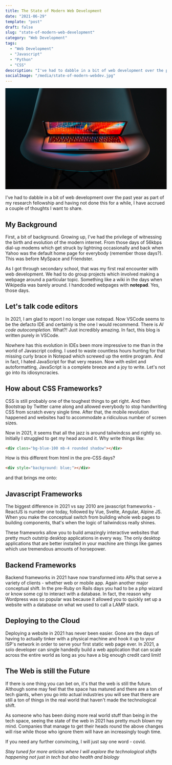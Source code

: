 ```yaml
---
title: The State of Modern Web Development
date: "2021-06-29"
template: "post"
draft: false
slug: "state-of-modern-web-development"
category: "Web Development"
tags:
  - "Web Development"
  - "Javascript"
  - "Python"
  - "CSS"
description: "I've had to dabble in a bit of web development over the past year as part of my research fellowship and having not done this for a while, I have accrued a couple of thoughts I want to share..."
socialImage: "/media/state-of-modern-webdev.jpg"
---
```


![State of Moden Web Development Header Image](/media/state-of-modern-webdev.jpg)

I've had to dabble in a bit of web development over the past year as part of my research fellowship and having not done this for a while, I have accrued a couple of thoughts I want to share.

## My Background

First, a bit of background. Growing up, I've had the privilege of witnessing the birth and evolution of the modern internet. From those days of 56kbps dial-up modems which get struck by lightning occasionally and back when Yahoo was the default home page for everybody (remember those days?). This was before MySpace and Friendster.

As I got through secondary school, that was my first real encounter with web development. We had to do group projects which involved making a webpage around a particular topic. Something like a wiki in the days when Wikipedia was barely around. I handcoded webpages with **notepad**. Yes, those days.

## Let's talk code editors

In 2021, I am glad to report I no longer use notepad. Now VSCode seems to be the defacto IDE and certainly is the one I would recommend. There is _AI code autocompletion_. What?! Just incredibly amazing. In fact, this blog is written purely in VSCode.

Nowhere has this evolution in IDEs been more impressive to me than in the world of Javascript coding. I used to waste countless hours hunting for that missing curly brace in Notepad which screwed up the entire program. And in fact, I hated JavaScript for that very reason. Now with eslint and autoformatting, JavaScript is a complete breeze and a joy to write. Let's not go into its idiosyncracies.

## How about CSS Frameworks?

CSS is still probably one of the toughest things to get right. And then Bootstrap by Twitter came along and allowed everybody to stop handwriting CSS from scratch every single time. After that, the mobile revolution happened and websites had to accommodate a ridiculous number of screen sizes.

Now in 2021, it seems that all the jazz is around tailwindcss and rightly so. Initially I struggled to get my head around it. Why write things like:

```html
<div class="bg-blue-100 mb-4 rounded shadow"></div>
```

How is this different from html in the pre-CSS days?

```html
<div style="background: blue;"></div>
```

and that brings me onto:

## Javascript Frameworks

The biggest difference in 2021 vs say 2010 are javascript frameworks - ReactJS is number one today, followed by Vue, Svelte, Angular, Alpine JS. When you make the conceptual switch from building whole web pages to building components, that's when the logic of tailwindcss really shines.

These frameworks allow you to build amazingly interactive websites that pretty much outstrip desktop applications in every way. The only desktop applications that are better installed in your machine are things like games which use tremendous amounts of horsepower.

## Backend Frameworks

Backend frameworks in 2021 have now transformed into APIs that serve a variety of clients - whether web or mobile app. Again another major conceptual shift. In the pre-Ruby on Rails days you had to be a php wizard or know some cgi to interact with a database. In fact, the reason why Wordpress was so popular was because it allowed you to quickly set up a website with a database on what we used to call a LAMP stack.

## Deploying to the Cloud

Deploying a website in 2021 has never been easier. Gone are the days of having to actually tinker with a physical machine and hook it up to your ISP's network in order to serve your first static web page ever. In 2021, a solo developer can single handedly build a web application that can scale across the entire world as long as you have a big enough credit card limit!

## The Web is still the Future

If there is one thing you can bet on, it's that the web is still the future. Although some may feel that the space has matured and there are a ton of tech giants, when you go into actual industries you will see that there are still a ton of things in the real world that haven't made the technological shift.

As someone who has been doing more real world stuff than being in the tech space, seeing the state of the web in 2021 has pretty much blown my mind. Companies that manage to get their heads round the above changes will rise while those who ignore them will have an increasingly tough time.

If you need any further convincing, I will just say one word - covid.

_Stay tuned for more articles where I will explore the technological shifts happening not just in tech but also health and biology_
